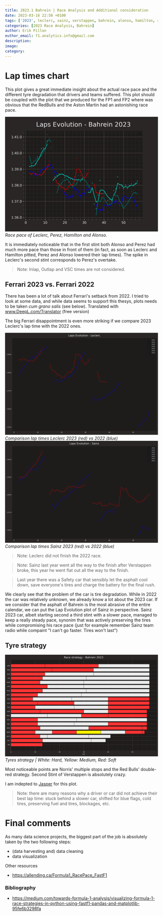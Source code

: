 ```yaml
---
title: 2023.1 Bahrein | Race Analysis and Additional consideration
date: 2023-03-16 22:50 +0100
tags: ['2023', leclerc, sainz, verstappen, bahrein, alonso, hamilton, russell]     # TAG names should always be lowercase
categories: [2023 Race Analysis, Bahrein]
author: Erik Pillon
euthor_email: f1.analytics.info@gmail.com
description:
image:
category:
---
```

 
# Lap times chart
This plot gives a great immediate insight about the actual race pace and the different tyre degradation that drivers and teams suffered. This plot should be coupled with the plot that we produced for the FP1 and FP2 where was obvious that the RedBulls and the Aston Martin had an astonishing race pace.

![Laps Evolution | Bahrein 2023](/assets/img/laps_time_Bahrein_2023.png)
_Race pace of Leclerc, Perez, Hamilton and Alonso._ 

It is immediately noticeable that in the first stint both Alonso and Perez had much more pace than those in front of them (in fact, as soon as Leclerc and Hamilton pitted, Perez and Alonso lowered their lap times). The spike in Leclerc's second stint corresponds to Perez's overtake.

> Note: Inlap, Outlap and VSC times are not considered.

## Ferrari 2023 vs. Ferrari 2022
There has been a lot of talk about Ferrari's setback from 2022. 
I tried to look at some data, and while data seems to support this thesys, plots needs to be taken _cum grano salis_ (see below).
Translated with www.DeepL.com/Translator (free version)

The big Ferrari disappointment is even more striking if we compare 2023 Leclerc's lap time with the 2022 ones.
 
![Comparison Leclerc 2023 vs 2022](/assets/img/laps_time_comparison_leclerc_Bahrein.png)
_Comparison lap times Leclerc 2023 (red) vs 2022 (blue)_
![Comparison Leclerc 2023 vs 2022](/assets/img/laps_time_comparison_sainz_Bahrein.png)
_Comparison lap times Sainz 2023 (red) vs 2022 (blue)_

> Note: Leclerc did not finish the 2022 race.

> Note: Sainz last year went all the way to the finish after Verstappen broke, this year he went flat out  all the way to the finish.

> Last year there was a Safety car that sensibly let the asphalt cool down, save everyone's tires and charge the battery for the final rush.

We clearly see that the problem of the car is tire degradation. While in 2022 the car was relatively unknown, we already know a lot about the 2023 car. If we consider that the asphalt of Bahrein is the most abrasive of the entire calendar, we can put the Lap Evolution plot of Sainz in perspective. Sainz 2023 car, albeit starting second a third stint with a slower pace, managed to keep a really steady pace, synonim that was actively preserving the tires while compromising his race pace (just for example remember Sainz team radio while compaint "I can't go faster. Tires won't last")

## Tyre strategy
![Alt text](/assets/img/strategy_2023_Bahrein.png)
_Tyres strategy | White: Hard, Yellow: Medium, Red: Soft_

Most noticeable points are Norris' multiple stops and the Red Bulls' double-red strategy.
Second Stint of Verstappen is absolutely crazy. 

I am indepted to [Jasper](https://medium.com/towards-formula-1-analysis/visualizing-formula-1-race-strategies-in-python-using-fastf1-pandas-and-matplotlib-95fe6b3298fa) for this plot.

> Note: there are many reasons why a driver or car did not achieve their best lap time: stuck behind a slower car, shifted for blue flags, cold tires, preserving fuel and tires, blockages, etc.

# Final comments
As many data science projects, the biggest part of the job is absolutely taken by the two following steps:
- (data harvesting and) data cleaning
- data visualization


Other resources
- https://allending.ca/Formula1_RacePace_FastF1

### Bibliography
- https://medium.com/towards-formula-1-analysis/visualizing-formula-1-race-strategies-in-python-using-fastf1-pandas-and-matplotlib-95fe6b3298fa 
